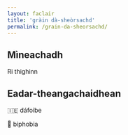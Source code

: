 ```yaml
---
layout: faclair
title: 'gràin dà-sheòrsachd'
permalink: /grain-da-sheorsachd/
---
```


## Mìneachadh

Ri thighinn

## Eadar-theangachaidhean

&#x1f1ee;&#x1f1ea; dáfoibe

&#x1f3f4;&#xe0067;&#xe0062;&#xe0065;&#xe006e;&#xe0067;&#xe007f; biphobia
